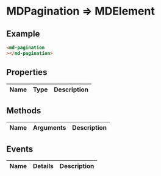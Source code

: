 # MDPagination => MDElement

## Example
```html
<md-pagination
></md-pagination>
```

## Properties
Name | Type | Description
--- | --- | ---

## Methods
Name | Arguments | Description
--- | --- | ---

## Events
Name | Details | Description
--- | --- | ---

